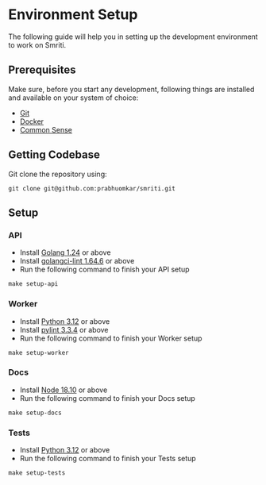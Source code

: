 # Environment Setup
The following guide will help you in setting up the development environment to work on Smriti.

## Prerequisites
Make sure, before you start any development, following things are installed and available on your system of choice: 
- [Git](https://git-scm.com/)
- [Docker](https://www.docker.com/)
- [Common Sense](https://en.wikipedia.org/wiki/Common_sense)

## Getting Codebase
Git clone the repository using: 
```
git clone git@github.com:prabhuomkar/smriti.git
```

## Setup

### API
- Install [Golang 1.24](https://go.dev/dl/) or above
- Install [golangci-lint 1.64.6](https://golangci-lint.run/) or above
- Run the following command to finish your API setup
```
make setup-api
```

### Worker
- Install [Python 3.12](https://www.python.org/downloads/) or above
- Install [pylint 3.3.4](https://pypi.org/project/pylint/) or above
- Run the following command to finish your Worker setup
```
make setup-worker
```

### Docs
- Install [Node 18.10](https://nodejs.org/en/download/) or above
- Run the following command to finish your Docs setup
```
make setup-docs
```

### Tests
- Install [Python 3.12](https://www.python.org/downloads/) or above
- Run the following command to finish your Tests setup
```
make setup-tests
```